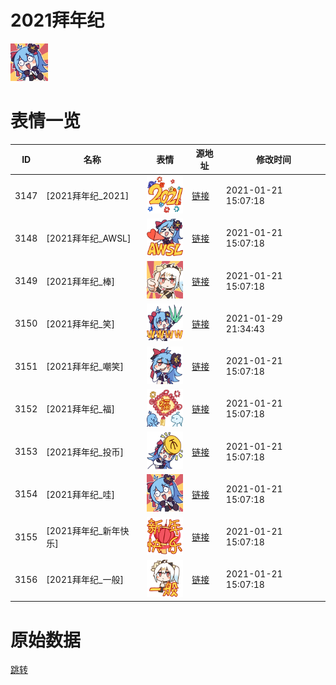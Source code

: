 # 2021拜年纪

<img src="./cover.png" height="60" alt="cover" />

# 表情一览

|ID|名称|表情|源地址|修改时间|
|----|----|----|----|----|
|3147|[2021拜年纪_2021]|<img src="./pic/003147_%5B2021拜年纪_2021%5D.png" height="60" alt="2021"/>|[链接](http://i0.hdslb.com/bfs/emote/0f47863b587fa303ba11a252e2718a4837119809.png)|2021-01-21 15:07:18|
|3148|[2021拜年纪_AWSL]|<img src="./pic/003148_%5B2021拜年纪_AWSL%5D.png" height="60" alt="AWSL"/>|[链接](http://i0.hdslb.com/bfs/emote/ae10502b24c7414c909642f144be2415712ffea5.png)|2021-01-21 15:07:18|
|3149|[2021拜年纪_棒]|<img src="./pic/003149_%5B2021拜年纪_棒%5D.png" height="60" alt="棒"/>|[链接](http://i0.hdslb.com/bfs/emote/7ee5262ce88b25e38de8d98191fe7e0a0df82b91.png)|2021-01-21 15:07:18|
|3150|[2021拜年纪_笑]|<img src="./pic/003150_%5B2021拜年纪_笑%5D.png" height="60" alt="笑"/>|[链接](http://i0.hdslb.com/bfs/emote/a7e3f1bfbaaf88d194f7d266efb8820273470dfc.png)|2021-01-29 21:34:43|
|3151|[2021拜年纪_嘲笑]|<img src="./pic/003151_%5B2021拜年纪_嘲笑%5D.png" height="60" alt="嘲笑"/>|[链接](http://i0.hdslb.com/bfs/emote/b1ed4de1b97d044d1cacf25fae26903b7bee2f65.png)|2021-01-21 15:07:18|
|3152|[2021拜年纪_福]|<img src="./pic/003152_%5B2021拜年纪_福%5D.png" height="60" alt="福"/>|[链接](http://i0.hdslb.com/bfs/emote/b515ee54dd6506578ea178461fc88e875e49daa2.png)|2021-01-21 15:07:18|
|3153|[2021拜年纪_投币]|<img src="./pic/003153_%5B2021拜年纪_投币%5D.png" height="60" alt="投币"/>|[链接](http://i0.hdslb.com/bfs/emote/d2d0a3a4621dede09506264110cefcbfa9561572.png)|2021-01-21 15:07:18|
|3154|[2021拜年纪_哇]|<img src="./pic/003154_%5B2021拜年纪_哇%5D.png" height="60" alt="哇"/>|[链接](http://i0.hdslb.com/bfs/emote/8979109a229b06e283e858add84c7df6b362c0f5.png)|2021-01-21 15:07:18|
|3155|[2021拜年纪_新年快乐]|<img src="./pic/003155_%5B2021拜年纪_新年快乐%5D.png" height="60" alt="新年快乐"/>|[链接](http://i0.hdslb.com/bfs/emote/e1748fc7be52cc34573639991b81cf93b3eaad14.png)|2021-01-21 15:07:18|
|3156|[2021拜年纪_一般]|<img src="./pic/003156_%5B2021拜年纪_一般%5D.png" height="60" alt="一般"/>|[链接](http://i0.hdslb.com/bfs/emote/b48c3642e6b4a5dbf8f3b3d901447ef378ac1f89.png)|2021-01-21 15:07:18|

# 原始数据

[跳转](./raw.json)

